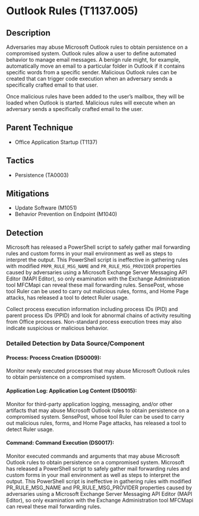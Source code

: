 # Outlook Rules (T1137.005)

## Description
Adversaries may abuse Microsoft Outlook rules to obtain persistence on a compromised system. Outlook rules allow a user to define automated behavior to manage email messages. A benign rule might, for example, automatically move an email to a particular folder in Outlook if it contains specific words from a specific sender. Malicious Outlook rules can be created that can trigger code execution when an adversary sends a specifically crafted email to that user.

Once malicious rules have been added to the user’s mailbox, they will be loaded when Outlook is started. Malicious rules will execute when an adversary sends a specifically crafted email to the user.

## Parent Technique
- Office Application Startup (T1137)

## Tactics
- Persistence (TA0003)

## Mitigations
- Update Software (M1051)
- Behavior Prevention on Endpoint (M1040)

## Detection
Microsoft has released a PowerShell script to safely gather mail forwarding rules and custom forms in your mail environment as well as steps to interpret the output. This PowerShell script is ineffective in gathering rules with modified `PRPR_RULE_MSG_NAME` and `PR_RULE_MSG_PROVIDER` properties caused by adversaries using a Microsoft Exchange Server Messaging API Editor (MAPI Editor), so only examination with the Exchange Administration tool MFCMapi can reveal these mail forwarding rules. SensePost, whose tool Ruler can be used to carry out malicious rules, forms, and Home Page attacks, has released a tool to detect Ruler usage.

Collect process execution information including process IDs (PID) and parent process IDs (PPID) and look for abnormal chains of activity resulting from Office processes. Non-standard process execution trees may also indicate suspicious or malicious behavior.

### Detailed Detection by Data Source/Component
#### Process: Process Creation (DS0009): 
Monitor newly executed processes that may abuse Microsoft Outlook rules to obtain persistence on a compromised system.

#### Application Log: Application Log Content (DS0015): 
Monitor for third-party application logging, messaging, and/or other artifacts that may abuse Microsoft Outlook rules to obtain persistence on a compromised system. SensePost, whose tool Ruler can be used to carry out malicious rules, forms, and Home Page attacks, has released a tool to detect Ruler usage.

#### Command: Command Execution (DS0017): 
Monitor executed commands and arguments that may abuse Microsoft Outlook rules to obtain persistence on a compromised system. Microsoft has released a PowerShell script to safely gather mail forwarding rules and custom forms in your mail environment as well as steps to interpret the output. This PowerShell script is ineffective in gathering rules with modified PR_RULE_MSG_NAME and PR_RULE_MSG_PROVIDER properties caused by adversaries using a Microsoft Exchange Server Messaging API Editor (MAPI Editor), so only examination with the Exchange Administration tool MFCMapi can reveal these mail forwarding rules.

